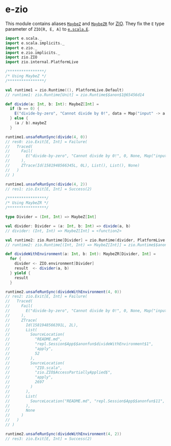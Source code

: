 
[//]: # "This file is generated by [mdoc](https://scalameta.org/mdoc). Do not edit it directly as it will be overwritten. Instead edit corresponding file in docs folder."

# e-zio

This module contains aliases [`MaybeZ`](src/main/scala/e/zio/package.scala) and [`MaybeZR`](src/main/scala/e/zio/package.scala) for [ZIO](https://zio.dev). They fix the `E` type parameter of `ZIO[R, E, A]` to [`e.scala.E`](../e-scala/src/main/scala/e/scala/E.scala).

```scala
import e.scala._
import e.scala.implicits._
import e.zio._
import e.zio.implicits._
import zio.ZIO
import zio.internal.PlatformLive

/****************/
/* Using MaybeZ */
/****************/

val runtime1 = zio.Runtime((), PlatformLive.Default)
// runtime1: zio.Runtime[Unit] = zio.Runtime$$anon$1@65456d14

def divide(a: Int, b: Int): MaybeZ[Int] =
  if (b == 0) {
    E("divide-by-zero", "Cannot divide by 0!", data = Map("input" -> a.toString)).maybeZ
  } else {
    (a / b).maybeZ
  }

runtime1.unsafeRunSync(divide(4, 0))
// res0: zio.Exit[E, Int] = Failure(
//   Traced(
//     Fail(
//       E("divide-by-zero", "Cannot divide by 0!", 0, None, Map("input" -> "4"))
//     ),
//     ZTrace(Id(1581948566345L, 0L), List(), List(), None)
//   )
// )

runtime1.unsafeRunSync(divide(4, 2))
// res1: zio.Exit[E, Int] = Success(2)

/*****************/
/* Using MaybeZR */
/*****************/

type Divider = (Int, Int) => MaybeZ[Int]

val divider: Divider = (a: Int, b: Int) => divide(a, b)
// divider: (Int, Int) => MaybeZ[Int] = <function2>

val runtime2: zio.Runtime[Divider] = zio.Runtime(divider, PlatformLive.Default)
// runtime2: zio.Runtime[(Int, Int) => MaybeZ[Int]] = zio.Runtime$$anon$1@562643fc

def divideWithEnvironment(a: Int, b: Int): MaybeZR[Divider, Int] =
  for {
    divider <- ZIO.environment[Divider]
    result  <- divider(a, b)
  } yield {
    result
  }

runtime2.unsafeRunSync(divideWithEnvironment(4, 0))
// res2: zio.Exit[E, Int] = Failure(
//   Traced(
//     Fail(
//       E("divide-by-zero", "Cannot divide by 0!", 0, None, Map("input" -> "4"))
//     ),
//     ZTrace(
//       Id(1581948566391L, 2L),
//       List(
//         SourceLocation(
//           "README.md",
//           "repl.Session$App$$anonfun$divideWithEnvironment$1",
//           "apply",
//           52
//         ),
//         SourceLocation(
//           "ZIO.scala",
//           "zio.ZIO$AccessPartiallyApplied$",
//           "apply",
//           2697
//         )
//       ),
//       List(
//         SourceLocation("README.md", "repl.Session$App$$anonfun$11", "apply", 61)
//       ),
//       None
//     )
//   )
// )

runtime2.unsafeRunSync(divideWithEnvironment(4, 2))
// res3: zio.Exit[E, Int] = Success(2)
``` 
